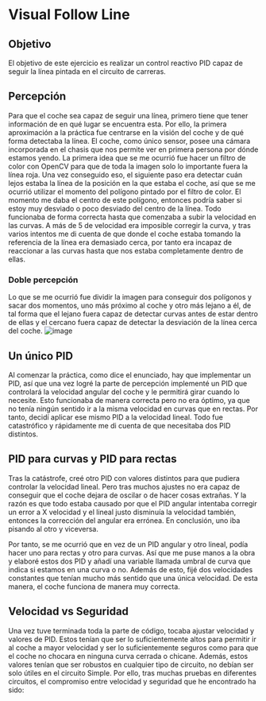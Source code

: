 # Visual Follow Line

## Objetivo
El objetivo de este ejercicio es realizar un control reactivo PID capaz de seguir la línea pintada en el circuito de carreras.

## Percepción
Para que el coche sea capaz de seguir una línea, primero tiene que tener información de en qué lugar se encuentra esta. Por ello, la primera aproximación a la práctica fue centrarse en la visión del coche y de qué forma detectaba la línea. El coche, como único sensor, posee una cámara incorporada en el chasis que nos permite ver en primera persona por dónde estamos yendo.
La primera idea que se me ocurrió fue hacer un filtro de color con OpenCV para que de toda la imagen solo lo importante fuera la línea roja. Una vez conseguido eso, el siguiente paso era detectar cuán lejos estaba la línea de la posición en la que estaba el coche, así que se me ocurrió utilizar el momento del polígono pintado por el filtro de color. El momento me daba el centro de este polígono, entonces podría saber si estoy muy desviado o poco desviado del centro de la línea. Todo funcionaba de forma correcta hasta que comenzaba a subir la velocidad en las curvas. A más de 5 de velocidad era imposible corregir la curva, y tras varios intentos me di cuenta de que donde el coche estaba tomando la referencia de la línea era demasiado cerca, por tanto era incapaz de reaccionar a las curvas hasta que nos estaba completamente dentro de ellas.

### Doble percepción

Lo que se me ocurrió fue dividir la imagen para conseguir dos polígonos y sacar dos momentos, uno más próximo al coche y otro más lejano a él, de tal forma que el lejano fuera capaz de detectar curvas antes de estar dentro de ellas y el cercano fuera capaz de detectar la desviación de la línea cerca del coche.
![image](https://github.com/cescarcena2021/RoboticaMovil2023-2024/assets/102520602/12707cfc-a8a9-43d6-85c8-5af499e22025)

## Un único PID

Al comenzar la práctica, como dice el enunciado, hay que implementar un PID, así que una vez logré la parte de percepción implementé un PID que controlará la velocidad angular del coche y le permitirá girar cuando lo necesite. Esto funcionaba de manera correcta pero no era óptimo, ya que no tenía ningún sentido ir a la misma velocidad en curvas que en rectas. Por tanto, decidí aplicar ese mismo PID a la velocidad lineal. Todo fue catastrófico y rápidamente me di cuenta de que necesitaba dos PID distintos.

## PID para curvas y PID para rectas

Tras la catástrofe, creé otro PID con valores distintos para que pudiera controlar la velocidad lineal. Pero tras muchos ajustes no era capaz de conseguir que el coche dejara de oscilar o de hacer cosas extrañas. Y la razón es que todo estaba causado por que el PID angular intentaba corregir un error a X velocidad y el lineal justo disminuía la velocidad también, entonces la corrección del angular era errónea. En conclusión, uno iba pisando al otro y viceversa.

Por tanto, se me ocurrió que en vez de un PID angular y otro lineal, podía hacer uno para rectas y otro para curvas. Así que me puse manos a la obra y elaboré estos dos PID y añadí una variable llamada umbral de curva que indica si estamos en una curva o no. Además de esto, fijé dos velocidades constantes que tenían mucho más sentido que una única velocidad. De esta manera, el coche funciona de manera muy correcta.

## Velocidad vs Seguridad

Una vez tuve terminada toda la parte de código, tocaba ajustar velocidad y valores de PID. Estos tenían que ser lo suficientemente altos para permitir ir al coche a mayor velocidad y ser lo suficientemente seguros como para que el coche no chocara en ninguna curva cerrada o chicane. Además, estos valores tenían que ser robustos en cualquier tipo de circuito, no debían ser solo útiles en el circuito Simple.
Por ello, tras muchas pruebas en diferentes circuitos, el compromiso entre velocidad y seguridad que he encontrado ha sido:

